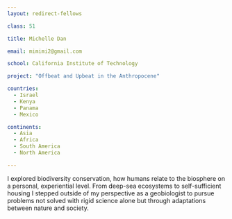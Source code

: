 ```yaml
---
layout: redirect-fellows

class: 51

title: Michelle Dan

email: mimimi2@gmail.com

school: California Institute of Technology

project: "Offbeat and Upbeat in the Anthropocene"

countries:
  - Israel
  - Kenya
  - Panama
  - Mexico

continents:
  - Asia
  - Africa
  - South America
  - North America

---
```


I explored biodiversity conservation, how humans relate to the biosphere on a personal, experiential level. From deep-sea ecosystems to self-sufficient housing I stepped outside of my perspective as a geobiologist to pursue problems not solved with rigid science alone but through adaptations between nature and society.